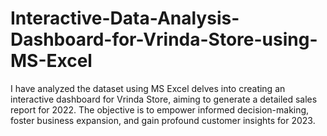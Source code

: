 # Interactive-Data-Analysis-Dashboard-for-Vrinda-Store-using-MS-Excel
 I have analyzed the dataset using MS Excel delves into creating an interactive dashboard for Vrinda Store, aiming to generate a detailed sales report for 2022. The objective is to empower informed decision-making, foster business expansion, and gain profound customer insights for 2023.
